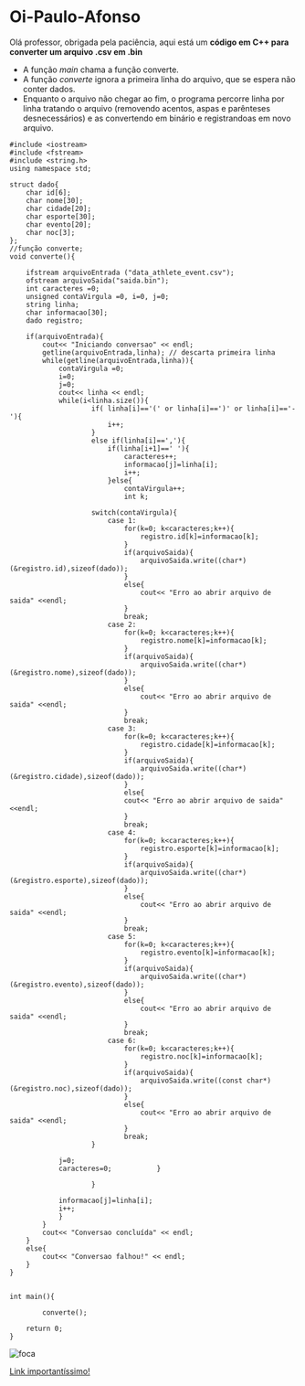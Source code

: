 # Oi-Paulo-Afonso
Olá professor, obrigada pela paciência, aqui está um **código em C++ para converter um arquivo .csv em .bin**

* A função *main* chama a função converte.
* A função *converte* ignora a primeira linha do arquivo, que se espera não conter dados.
* Enquanto o arquivo não chegar ao fim, o programa percorre linha por linha tratando o arquivo (removendo acentos, aspas e parênteses desnecessários) e as convertendo em binário e registrandoas em novo arquivo.

```
#include <iostream>
#include <fstream>
#include <string.h>
using namespace std;

struct dado{	
	char id[6];
	char nome[30];
	char cidade[20];
	char esporte[30];
	char evento[20];
	char noc[3];
};
//função converte;
void converte(){
	
	ifstream arquivoEntrada ("data_athlete_event.csv");
	ofstream arquivoSaida("saida.bin");
	int caracteres =0;
	unsigned contaVirgula =0, i=0, j=0;
	string linha;
	char informacao[30];
	dado registro;
	
	if(arquivoEntrada){
		cout<< "Iniciando conversao" << endl;
		getline(arquivoEntrada,linha); // descarta primeira linha
		while(getline(arquivoEntrada,linha)){
			contaVirgula =0;
			i=0;
			j=0;
			cout<< linha << endl;
			while(i<linha.size()){					
					if( linha[i]=='(' or linha[i]==')' or linha[i]=='-'){
						i++;
					}
					else if(linha[i]==','){
						if(linha[i+1]==' '){
							caracteres++;
							informacao[j]=linha[i];
							i++;
						}else{
							contaVirgula++;
							int k;
					
					switch(contaVirgula){
						case 1:
							for(k=0; k<caracteres;k++){
								registro.id[k]=informacao[k];
							}						
							if(arquivoSaida){
								arquivoSaida.write((char*)(&registro.id),sizeof(dado));
							}
							else{
								cout<< "Erro ao abrir arquivo de saida" <<endl;
							}
							break;
						case 2:
							for(k=0; k<caracteres;k++){
								registro.nome[k]=informacao[k];
							}
							if(arquivoSaida){
								arquivoSaida.write((char*)(&registro.nome),sizeof(dado));
							}
							else{
								cout<< "Erro ao abrir arquivo de saida" <<endl;
							}
							break;
						case 3:
							for(k=0; k<caracteres;k++){
								registro.cidade[k]=informacao[k];
							}
							if(arquivoSaida){
								arquivoSaida.write((char*)(&registro.cidade),sizeof(dado));
							}
							else{
							cout<< "Erro ao abrir arquivo de saida" <<endl;
							}
							break;
						case 4:
							for(k=0; k<caracteres;k++){
								registro.esporte[k]=informacao[k];
							}
							if(arquivoSaida){
								arquivoSaida.write((char*)(&registro.esporte),sizeof(dado));
							}
							else{
								cout<< "Erro ao abrir arquivo de saida" <<endl;
							}
							break;
						case 5:
							for(k=0; k<caracteres;k++){
								registro.evento[k]=informacao[k];
							}
							if(arquivoSaida){
								arquivoSaida.write((char*)(&registro.evento),sizeof(dado));
							}
							else{
								cout<< "Erro ao abrir arquivo de saida" <<endl;
							}
							break;
						case 6:
							for(k=0; k<caracteres;k++){
								registro.noc[k]=informacao[k];
							}
							if(arquivoSaida){
								arquivoSaida.write((const char*)(&registro.noc),sizeof(dado));
							}
							else{
								cout<< "Erro ao abrir arquivo de saida" <<endl;
							}
							break;
					}
			
			j=0;
			caracteres=0;			}
						
					}
			
			informacao[j]=linha[i];
			i++;
			}
		}	
		cout<< "Conversao concluída" << endl;
	}
	else{
		cout<< "Conversao falhou!" << endl;
	}
}


int main(){

		converte();
	
	return 0;
}

```
![foca]([https://br.pinterest.com/pin/531776668502227222/](https://media.gettyimages.com/id/1337942720/photo/close-up-of-curious-common-seal-harbour-seal-swimming-in-sea.jpg?s=1024x1024&w=gi&k=20&c=Ldw_fTbHINF5-hgYmgT1DwRcMFLyk6c646a8bmq_5dQ=) "Olha que link interessante aqui em baixo, eu clicava se fosse você!")

[Link importantíssimo!](https://www.youtube.com/watch?v=dQw4w9WgXcQ)
